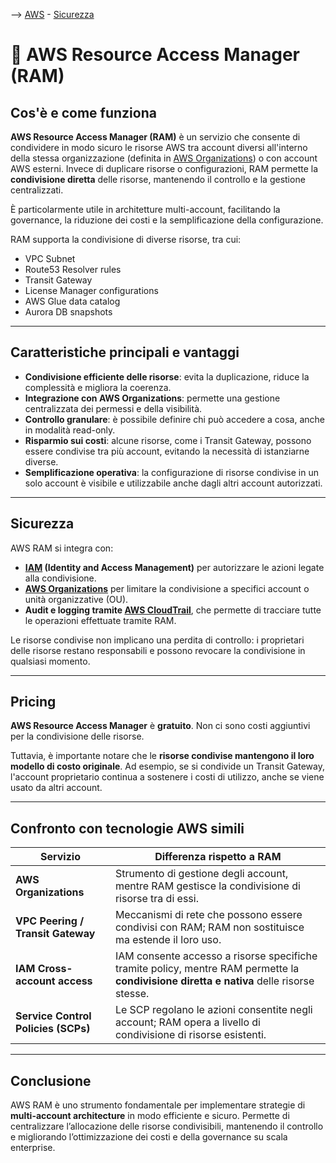 --> [AWS](/00-Intro/AWS.md)  -  [Sicurezza](/09-Sicurezza-Compliance-Governance/Sicurezza-Compliance-Governance.md)

# 🔗 AWS Resource Access Manager (RAM)

## Cos'è e come funziona

**AWS Resource Access Manager (RAM)** è un servizio che consente di condividere in modo sicuro le risorse AWS tra account diversi all'interno della stessa organizzazione (definita in [AWS Organizations](09-Sicurezza-Compliance-Governance/Compliance-e-Governance/AWS-Organizations.md)) o con account AWS esterni. Invece di duplicare risorse o configurazioni, RAM permette la **condivisione diretta** delle risorse, mantenendo il controllo e la gestione centralizzati.

È particolarmente utile in architetture multi-account, facilitando la governance, la riduzione dei costi e la semplificazione della configurazione.

RAM supporta la condivisione di diverse risorse, tra cui:
- VPC Subnet
- Route53 Resolver rules
- Transit Gateway
- License Manager configurations
- AWS Glue data catalog
- Aurora DB snapshots

---

## Caratteristiche principali e vantaggi

- **Condivisione efficiente delle risorse**: evita la duplicazione, riduce la complessità e migliora la coerenza.
- **Integrazione con AWS Organizations**: permette una gestione centralizzata dei permessi e della visibilità.
- **Controllo granulare**: è possibile definire chi può accedere a cosa, anche in modalità read-only.
- **Risparmio sui costi**: alcune risorse, come i Transit Gateway, possono essere condivise tra più account, evitando la necessità di istanziarne diverse.
- **Semplificazione operativa**: la configurazione di risorse condivise in un solo account è visibile e utilizzabile anche dagli altri account autorizzati.

---

## Sicurezza

AWS RAM si integra con:
- **[IAM](/09-Sicurezza-Compliance-Governance/Sicurezza/AWS-IAM.md) (Identity and Access Management)** per autorizzare le azioni legate alla condivisione.
- **[AWS Organizations](09-Sicurezza-Compliance-Governance/Compliance-e-Governance/AWS-Organizations.md)** per limitare la condivisione a specifici account o unità organizzative (OU).
- **Audit e logging tramite [AWS CloudTrail](/08-Auditing-Monitoring-Logging/Amazon-CloudTrail.md)**, che permette di tracciare tutte le operazioni effettuate tramite RAM.

Le risorse condivise non implicano una perdita di controllo: i proprietari delle risorse restano responsabili e possono revocare la condivisione in qualsiasi momento.

---

## Pricing

**AWS Resource Access Manager** è **gratuito**. Non ci sono costi aggiuntivi per la condivisione delle risorse.

Tuttavia, è importante notare che le **risorse condivise mantengono il loro modello di costo originale**. Ad esempio, se si condivide un Transit Gateway, l'account proprietario continua a sostenere i costi di utilizzo, anche se viene usato da altri account.

---

## Confronto con tecnologie AWS simili

| Servizio | Differenza rispetto a RAM |
|----------|-----------------------------|
| **AWS Organizations** | Strumento di gestione degli account, mentre RAM gestisce la condivisione di risorse tra di essi. |
| **VPC Peering / Transit Gateway** | Meccanismi di rete che possono essere condivisi con RAM; RAM non sostituisce ma estende il loro uso. |
| **IAM Cross-account access** | IAM consente accesso a risorse specifiche tramite policy, mentre RAM permette la **condivisione diretta e nativa** delle risorse stesse. |
| **Service Control Policies (SCPs)** | Le SCP regolano le azioni consentite negli account; RAM opera a livello di condivisione di risorse esistenti. |

---

## Conclusione

AWS RAM è uno strumento fondamentale per implementare strategie di **multi-account architecture** in modo efficiente e sicuro. Permette di centralizzare l’allocazione delle risorse condivisibili, mantenendo il controllo e migliorando l’ottimizzazione dei costi e della governance su scala enterprise.

